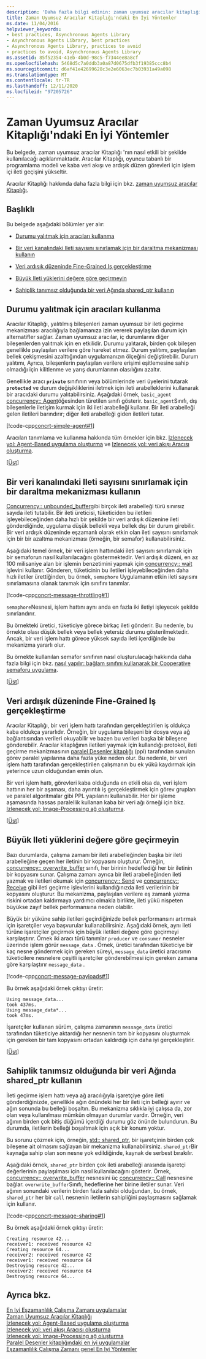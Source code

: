 ```yaml
---
description: 'Daha fazla bilgi edinin: zaman uyumsuz aracılar kitaplığındaki En Iyi uygulamalar'
title: Zaman Uyumsuz Aracılar Kitaplığı'ndaki En İyi Yöntemler
ms.date: 11/04/2016
helpviewer_keywords:
- best practices, Asynchronous Agents Library
- Asynchronous Agents Library, best practices
- Asynchronous Agents Library, practices to avoid
- practices to avoid, Asynchronous Agents Library
ms.assetid: 85f52354-41eb-4b0d-98c5-f7344ee8a8cf
ms.openlocfilehash: 5468d5c7a0ddb3a0a87d0675dfb3f19385ccc8b4
ms.sourcegitcommit: d6af41e42699628c3e2e6063ec7b03931a49a098
ms.translationtype: MT
ms.contentlocale: tr-TR
ms.lasthandoff: 12/11/2020
ms.locfileid: "97205726"
---
```

# <a name="best-practices-in-the-asynchronous-agents-library"></a>Zaman Uyumsuz Aracılar Kitaplığı'ndaki En İyi Yöntemler

Bu belgede, zaman uyumsuz aracılar Kitaplığı 'nın nasıl etkili bir şekilde kullanılacağı açıklanmaktadır. Aracılar Kitaplığı, oyuncu tabanlı bir programlama modeli ve kaba veri akışı ve ardışık düzen görevleri için işlem içi ileti geçişini yükseltir.

Aracılar Kitaplığı hakkında daha fazla bilgi için bkz. [zaman uyumsuz aracılar Kitaplığı](../../parallel/concrt/asynchronous-agents-library.md).

## <a name="sections"></a><a name="top"></a> Başlıklı

Bu belgede aşağıdaki bölümler yer alır:

- [Durumu yalıtmak için aracıları kullanma](#isolation)

- [Bir veri kanalındaki Ileti sayısını sınırlamak için bir daraltma mekanizması kullanın](#throttling)

- [Veri ardışık düzeninde Fine-Grained Iş gerçekleştirme](#fine-grained)

- [Büyük Ileti yüklerini değere göre geçirmeyin](#large-payloads)

- [Sahiplik tanımsız olduğunda bir veri Ağında shared_ptr kullanın](#ownership)

## <a name="use-agents-to-isolate-state"></a><a name="isolation"></a> Durumu yalıtmak için aracıları kullanma

Aracılar Kitaplığı, yalıtılmış bileşenleri zaman uyumsuz bir ileti geçirme mekanizması aracılığıyla bağlamanıza izin vererek paylaşılan durum için alternatifler sağlar. Zaman uyumsuz aracılar, iç durumlarını diğer bileşenlerden yalıtmak için en etkilidir. Durumu yalıtarak, birden çok bileşen genellikle paylaşılan verilere göre hareket etmez. Durum yalıtımı, paylaşılan bellek çekişmesini azalttığından uygulamanızın ölçeğini değiştirebilir. Durum yalıtımı, Ayrıca, bileşenlerin paylaşılan verilere erişimi eşitlemesine sahip olmadığı için kilitlenme ve yarış durumlarının olasılığını azaltır.

Genellikle aracı **`private`** sınıfının veya bölümlerinde veri üyelerini tutarak **`protected`** ve durum değişikliklerini iletmek için ileti arabelleklerini kullanarak bir aracıdaki durumu yalıtabilirsiniz. Aşağıdaki örnek, `basic_agent` [concurrency:: Agent](../../parallel/concrt/reference/agent-class.md)öğesinden türetilen sınıfı gösterir. `basic_agent`Sınıfı, dış bileşenlerle iletişim kurmak için iki ileti arabelleği kullanır. Bir ileti arabelleği gelen iletileri barındırır; diğer ileti arabelleği giden iletileri tutar.

[!code-cpp[concrt-simple-agent#1](../../parallel/concrt/codesnippet/cpp/best-practices-in-the-asynchronous-agents-library_1.cpp)]

Aracıları tanımlama ve kullanma hakkında tüm örnekler için bkz. [Izlenecek yol: Agent-Based uygulama oluşturma](../../parallel/concrt/walkthrough-creating-an-agent-based-application.md) ve [Izlenecek yol: veri akışı Aracısı oluşturma](../../parallel/concrt/walkthrough-creating-a-dataflow-agent.md).

[[Üst](#top)]

## <a name="use-a-throttling-mechanism-to-limit-the-number-of-messages-in-a-data-pipeline"></a><a name="throttling"></a> Bir veri kanalındaki Ileti sayısını sınırlamak için bir daraltma mekanizması kullanın

[Concurrency:: unbounded_buffer](reference/unbounded-buffer-class.md)gibi birçok ileti arabelleği türü sınırsız sayıda ileti tutabilir. Bir ileti üreticisi, tüketiciden bu iletileri işleyebileceğinden daha hızlı bir şekilde bir veri ardışık düzenine ileti gönderdiğinde, uygulama düşük bellekli veya bellek dışı bir durum girebilir. Bir veri ardışık düzeninde eşzamanlı olarak etkin olan ileti sayısını sınırlamak için bir bir azaltma mekanizması (örneğin, bir semafor) kullanabilirsiniz.

Aşağıdaki temel örnek, bir veri işlem hattındaki ileti sayısını sınırlamak için bir semaforun nasıl kullanılacağını göstermektedir. Veri ardışık düzeni, en az 100 milisaniye alan bir işlemin benzetimini yapmak için [concurrency:: wait](reference/concurrency-namespace-functions.md#wait) işlevini kullanır. Gönderen, tüketicinin bu iletileri işleyebileceğinden daha hızlı iletiler ürettiğinden, bu örnek, `semaphore` Uygulamanın etkin ileti sayısını sınırlamasına olanak tanımak için sınıfını tanımlar.

[!code-cpp[concrt-message-throttling#1](../../parallel/concrt/codesnippet/cpp/best-practices-in-the-asynchronous-agents-library_2.cpp)]

`semaphore`Nesnesi, işlem hattını aynı anda en fazla iki iletiyi işleyecek şekilde sınırlandırır.

Bu örnekteki üretici, tüketiciye görece birkaç ileti gönderir. Bu nedenle, bu örnekte olası düşük bellek veya bellek yetersiz durumu gösterilmektedir. Ancak, bir veri işlem hattı görece yüksek sayıda ileti içerdiğinde bu mekanizma yararlı olur.

Bu örnekte kullanılan semafor sınıfının nasıl oluşturulacağı hakkında daha fazla bilgi için bkz. [nasıl yapılır: bağlam sınıfını kullanarak bir Cooperative semaforu uygulama](../../parallel/concrt/how-to-use-the-context-class-to-implement-a-cooperative-semaphore.md).

[[Üst](#top)]

## <a name="do-not-perform-fine-grained-work-in-a-data-pipeline"></a><a name="fine-grained"></a> Veri ardışık düzeninde Fine-Grained Iş gerçekleştirme

Aracılar Kitaplığı, bir veri işlem hattı tarafından gerçekleştirilen iş oldukça kaba oldukça yararlıdır. Örneğin, bir uygulama bileşeni bir dosya veya ağ bağlantısından verileri okuyabilir ve bazen bu verileri başka bir bileşene gönderebilir. Aracılar kitaplığının iletileri yaymak için kullandığı protokol, ileti geçirme mekanizmasının [paralel Desenler kitaplığı](../../parallel/concrt/parallel-patterns-library-ppl.md) (ppl) tarafından sunulan görev paralel yapılarına daha fazla yüke neden olur. Bu nedenle, bir veri işlem hattı tarafından gerçekleştirilen çalışmanın bu ek yükü kaydırmak için yeterince uzun olduğundan emin olun.

Bir veri işlem hattı, görevleri kaba olduğunda en etkili olsa da, veri işlem hattının her bir aşaması, daha ayrıntılı iş gerçekleştirmek için görev grupları ve paralel algoritmalar gibi PPL yapılarını kullanabilir. Her bir işleme aşamasında hassas paralellik kullanan kaba bir veri ağı örneği için bkz. [Izlenecek yol: Image-Processing ağ oluşturma](../../parallel/concrt/walkthrough-creating-an-image-processing-network.md).

[[Üst](#top)]

## <a name="do-not-pass-large-message-payloads-by-value"></a><a name="large-payloads"></a> Büyük Ileti yüklerini değere göre geçirmeyin

Bazı durumlarda, çalışma zamanı bir ileti arabelleğinden başka bir ileti arabelleğine geçen her iletinin bir kopyasını oluşturur. Örneğin, [concurrency:: overwrite_buffer](../../parallel/concrt/reference/overwrite-buffer-class.md) sınıfı, her birinin hedeflediği her bir iletinin bir kopyasını sunar. Çalışma zamanı ayrıca bir ileti arabelleğinden ileti yazmak ve iletileri okumak için [concurrency:: Send](reference/concurrency-namespace-functions.md#send) ve [concurrency:: Receive](reference/concurrency-namespace-functions.md#receive) gibi ileti geçirme işlevlerini kullandığınızda ileti verilerinin bir kopyasını oluşturur. Bu mekanizma, paylaşılan verilere eş zamanlı yazma riskini ortadan kaldırmaya yardımcı olmakla birlikte, ileti yükü nispeten büyükse zayıf bellek performansına neden olabilir.

Büyük bir yüküne sahip iletileri geçirdiğinizde bellek performansını artırmak için işaretçiler veya başvurular kullanabilirsiniz. Aşağıdaki örnek, aynı ileti türüne işaretçiler geçirmek için büyük iletileri değere göre geçirmeyi karşılaştırır. Örnek iki aracı türü tanımlar `producer` ve `consumer` nesneler üzerinde işlem görür `message_data` . Örnek, üretici tarafından tüketiciye bir kaç nesne göndermek için gereken süreyi, `message_data` üretici aracısının tüketicilere nesnelere çeşitli işaretçiler gönderebilmesi için gereken zamana göre karşılaştırır `message_data` .

[!code-cpp[concrt-message-payloads#1](../../parallel/concrt/codesnippet/cpp/best-practices-in-the-asynchronous-agents-library_3.cpp)]

Bu örnek aşağıdaki örnek çıktıyı üretir:

```Output
Using message_data...
took 437ms.
Using message_data*...
took 47ms.
```

İşaretçiler kullanan sürüm, çalışma zamanının `message_data` üretici tarafından tüketiciye aktardığı her nesnenin tam bir kopyasını oluşturmak için gereken bir tam kopyasını ortadan kaldırdığı için daha iyi gerçekleştirir.

[[Üst](#top)]

## <a name="use-shared_ptr-in-a-data-network-when-ownership-is-undefined"></a><a name="ownership"></a> Sahiplik tanımsız olduğunda bir veri Ağında shared_ptr kullanın

İleti geçirme işlem hattı veya ağ aracılığıyla işaretçiye göre ileti gönderdiğinizde, genellikle ağın önündeki her bir ileti için belleği ayırır ve ağın sonunda bu belleği boşaltın. Bu mekanizma sıklıkla iyi çalışsa da, zor olan veya kullanılması mümkün olmayan durumlar vardır. Örneğin, veri ağının birden çok bitiş düğümü içerdiği durumu göz önünde bulundurun. Bu durumda, iletilerin belleği boşaltmak için açık bir konum yoktur.

Bu sorunu çözmek için, örneğin, [std:: shared_ptr](../../standard-library/shared-ptr-class.md), bir işaretçinin birden çok bileşene ait olmasını sağlayan bir mekanizma kullanabilirsiniz. `shared_ptr`Bir kaynağa sahip olan son nesne yok edildiğinde, kaynak de serbest bırakılır.

Aşağıdaki örnek, `shared_ptr` birden çok ileti arabelleği arasında işaretçi değerlerinin paylaşılması için nasıl kullanılacağını gösterir. Örnek, [concurrency:: overwrite_buffer](../../parallel/concrt/reference/overwrite-buffer-class.md) nesnesini üç [concurrency:: Call](../../parallel/concrt/reference/call-class.md) nesnesine bağlar. `overwrite_buffer`Sınıfı, hedeflerine her birine iletiler sunar. Veri ağının sonundaki verilerin birden fazla sahibi olduğundan, bu örnek, `shared_ptr` her bir `call` nesnenin iletilerin sahipliğini paylaşmasını sağlamak için kullanır.

[!code-cpp[concrt-message-sharing#1](../../parallel/concrt/codesnippet/cpp/best-practices-in-the-asynchronous-agents-library_4.cpp)]

Bu örnek aşağıdaki örnek çıktıyı üretir:

```Output
Creating resource 42...
receiver1: received resource 42
Creating resource 64...
receiver2: received resource 42
receiver1: received resource 64
Destroying resource 42...
receiver2: received resource 64
Destroying resource 64...
```

## <a name="see-also"></a>Ayrıca bkz.

[En Iyi Eşzamanlılık Çalışma Zamanı uygulamalar](../../parallel/concrt/concurrency-runtime-best-practices.md)<br/>
[Zaman Uyumsuz Aracılar Kitaplığı](../../parallel/concrt/asynchronous-agents-library.md)<br/>
[İzlenecek yol: Agent-Based uygulama oluşturma](../../parallel/concrt/walkthrough-creating-an-agent-based-application.md)<br/>
[İzlenecek yol: veri akışı Aracısı oluşturma](../../parallel/concrt/walkthrough-creating-a-dataflow-agent.md)<br/>
[İzlenecek yol: Image-Processing ağ oluşturma](../../parallel/concrt/walkthrough-creating-an-image-processing-network.md)<br/>
[Paralel Desenler kitaplığındaki en iyi uygulamalar](../../parallel/concrt/best-practices-in-the-parallel-patterns-library.md)<br/>
[Eşzamanlılık Çalışma Zamanı genel En Iyi Yöntemler](../../parallel/concrt/general-best-practices-in-the-concurrency-runtime.md)
